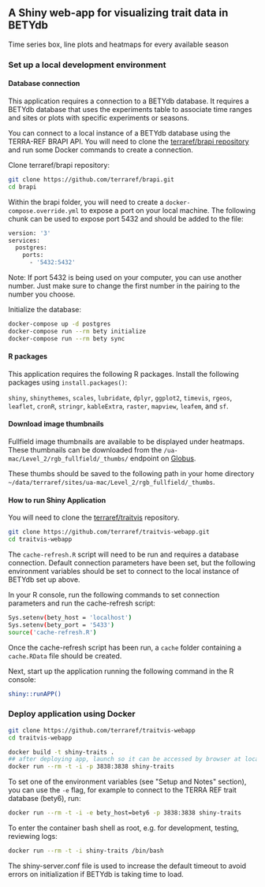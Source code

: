 ## A Shiny web-app for visualizing trait data in BETYdb

Time series box, line plots and heatmaps for every available season


### Set up a local development environment

#### Database connection

This application requires a connection to a BETYdb database. It requires a BETYdb database that uses the experiments table to associate time ranges and sites or plots with specific experiments or seasons.

You can connect to a local instance of a BETYdb database using the TERRA-REF BRAPI API. You will need to clone the [terraref/brapi repository](https://github.com/terraref/brapi) and run some Docker commands to create a connection. 

Clone terraref/brapi repository:

```sh
git clone https://github.com/terraref/brapi.git
cd brapi
```

Within the brapi folder, you will need to create a `docker-compose.override.yml` to expose a port on your local machine. The following chunk can be used to expose port 5432 and should be added to the file:

```sh
version: '3'
services:
  postgres:
    ports:
      - '5432:5432'
```

Note: If port 5432 is being used on your computer, you can use another number. Just make sure to change the first number in the pairing to the number you choose.

Initialize the database:

```sh
docker-compose up -d postgres
docker-compose run --rm bety initialize
docker-compose run --rm bety sync
```

#### R packages

This application requires the following R packages. Install the following packages using `install.packages()`:

`shiny`, `shinythemes`, `scales`, `lubridate`, `dplyr`, `ggplot2`, `timevis`, `rgeos`, `leaflet`, `cronR`, `stringr`, `kableExtra`, `raster`, `mapview`, `leafem`, and `sf`.

#### Download image thumbnails

Fullfield image thumbnails are available to be displayed under heatmaps. These thumbnails can be downloaded from the `/ua-mac/Level_2/rgb_fullfield/_thumbs/` endpoint on [Globus](https://www.globus.org/).

These thumbs should be saved to the following path in your home directory `~/data/terraref/sites/ua-mac/Level_2/rgb_fullfield/_thumbs`.

#### How to run Shiny Application

You will need to clone the [terraref/traitvis](https://github.com/terraref/traitvis-webapp) repository.

```sh
git clone https://github.com/terraref/traitvis-webapp.git
cd traitvis-webapp
```

The `cache-refresh.R` script will need to be run and requires a database connection. Default connection parameters have been set, but the following environment variables should be set to connect to the local instance of BETYdb set up above.

In your R console, run the following commands to set connection parameters and run the cache-refresh script:

```sh
Sys.setenv(bety_host = 'localhost')
Sys.setenv(bety_port = '5433')
source('cache-refresh.R')
```

Once the cache-refresh script has been run, a `cache` folder containing a `cache.RData` file should be created.

Next, start up the application running the following command in the R console:

```sh
shiny::runAPP()
```

### Deploy application using Docker

```sh
git clone https://github.com/terraref/traitvis-webapp
cd traitvis-webapp

docker build -t shiny-traits .
## after deploying app, launch so it can be accessed by browser at localhost:3838
docker run --rm -t -i -p 3838:3838 shiny-traits
```

To set one of the environment variables (see "Setup and Notes" section), you can use the `-e` flag, for example to connect to the TERRA REF trait database (bety6), run:

```sh
docker run --rm -t -i -e bety_host=bety6 -p 3838:3838 shiny-traits
```

To enter the container bash shell as root, e.g. for development, testing, reviewing logs:

```sh
docker run --rm -t -i shiny-traits /bin/bash
```

The shiny-server.conf file is used to increase the default timeout to avoid errors on initialization if BETYdb is taking time to load.
